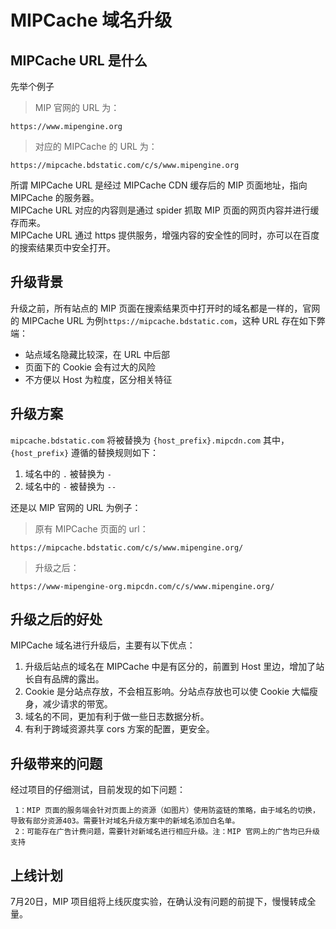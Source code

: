 # MIPCache 域名升级

## MIPCache URL 是什么

先举个例子
> MIP 官网的 URL 为：
```
https://www.mipengine.org
```
> 对应的 MIPCache 的 URL 为：
```
https://mipcache.bdstatic.com/c/s/www.mipengine.org
```

所谓 MIPCache URL 是经过 MIPCache CDN 缓存后的 MIP 页面地址，指向 MIPCache 的服务器。   
MIPCache URL 对应的内容则是通过 spider 抓取 MIP 页面的网页内容并进行缓存而来。   
MIPCache URL 通过 https 提供服务，增强内容的安全性的同时，亦可以在百度的搜索结果页中安全打开。       
## 升级背景 

升级之前，所有站点的 MIP 页面在搜索结果页中打开时的域名都是一样的，官网的 MIPCache URL 为例`https://mipcache.bdstatic.com`，这种 URL 存在如下弊端：   

- 站点域名隐藏比较深，在 URL 中后部
- 页面下的 Cookie 会有过大的风险
- 不方便以 Host 为粒度，区分相关特征

## 升级方案

`mipcache.bdstatic.com` 将被替换为 `{host_prefix}.mipcdn.com`
其中，`{host_prefix}` 遵循的替换规则如下：

1. 域名中的 `.` 被替换为 `-`  
2. 域名中的 `-` 被替换为 `--` 

还是以 MIP 官网的 URL 为例子：

> 原有 MIPCache 页面的 url：

```
https://mipcache.bdstatic.com/c/s/www.mipengine.org/
```

> 升级之后： 
     
```
https://www-mipengine-org.mipcdn.com/c/s/www.mipengine.org/
```

## 升级之后的好处 

MIPCache 域名进行升级后，主要有以下优点：
1. 升级后站点的域名在 MIPCache 中是有区分的，前置到 Host 里边，增加了站长自有品牌的露出。
2. Cookie 是分站点存放，不会相互影响。分站点存放也可以使 Cookie 大幅瘦身，减少请求的带宽。
3. 域名的不同，更加有利于做一些日志数据分析。
4. 有利于跨域资源共享 cors 方案的配置，更安全。

## 升级带来的问题

经过项目的仔细测试，目前发现的如下问题： 

     1：MIP 页面的服务端会针对页面上的资源（如图片）使用防盗链的策略，由于域名的切换，导致有部分资源403。需要针对域名升级方案中的新域名添加白名单。
     2：可能存在广告计费问题，需要针对新域名进行相应升级。注：MIP 官网上的广告均已升级支持

## 上线计划

7月20日，MIP 项目组将上线灰度实验，在确认没有问题的前提下，慢慢转成全量。


